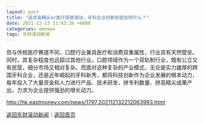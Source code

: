 ```yaml
---
layout: post
title: "追求高精尖or医疗场景驱动，牙科企业创新到底在拼什么？"
date: 2021-12-13 21:03:36 +0800
categories: emnews
tags: 东财滚动新闻
---
```


但与传统医疗赛道不同，口腔行业兼具医疗和消费双重属性，行业具有天然壁垒。同时，其复杂程度也远超过其他行业。口腔领域作为一个双轨制行业，既有公立又有民营，细分市场又相对复杂。而面对这种复杂的产业模式，无论是实力雄厚的跨国牙科企业，还是近年崛起的牙科新秀，都将科技创新作为企业发展的根本动力，每年投入了大量资金和人力进行产品、技术研发，拼专利数量、拼高精尖成果产出，力求为企业提供强劲的增长动力。

<http://hk.eastmoney.com/news/1797,202112132212063993.html>

[返回东财滚动新闻](//finews.withounder.com/emnews/)｜[返回首页](//finews.withounder.com/)